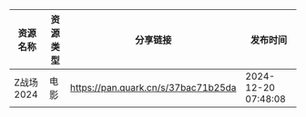 | 资源名称    | 资源类型 | 分享链接                                | 发布时间                |
| ------- | ---- | ----------------------------------- | ------------------- |
| Z战场2024 | 电影   | https://pan.quark.cn/s/37bac71b25da | 2024-12-20 07:48:08 |
